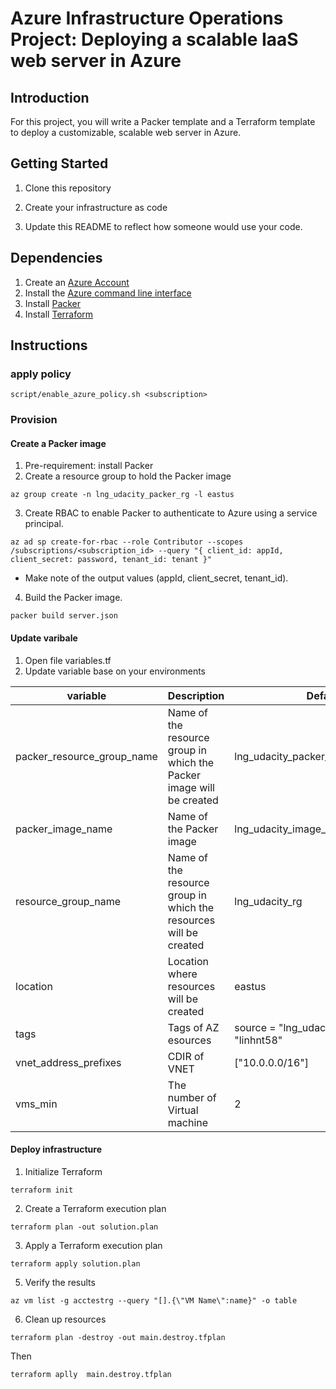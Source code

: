 # Azure Infrastructure Operations Project: Deploying a scalable IaaS web server in Azure

## Introduction
For this project, you will write a Packer template and a Terraform template to deploy a customizable, scalable web server in Azure.

## Getting Started
1. Clone this repository

2. Create your infrastructure as code

3. Update this README to reflect how someone would use your code.

## Dependencies
1. Create an [Azure Account](https://portal.azure.com) 
2. Install the [Azure command line interface](https://docs.microsoft.com/en-us/cli/azure/install-azure-cli?view=azure-cli-latest)
3. Install [Packer](https://www.packer.io/downloads)
4. Install [Terraform](https://www.terraform.io/downloads.html)

## Instructions
### apply policy

```
script/enable_azure_policy.sh <subscription>
```

### Provision

#### Create a Packer image

1. Pre-requirement: install Packer
2. Create a resource group to hold the Packer image
```shell
az group create -n lng_udacity_packer_rg -l eastus
```
3. Create RBAC to enable Packer to authenticate to Azure using a service principal.
```shell
az ad sp create-for-rbac --role Contributor --scopes /subscriptions/<subscription_id> --query "{ client_id: appId, client_secret: password, tenant_id: tenant }"

```
- Make note of the output values (appId, client_secret, tenant_id).
4. Build the Packer image.

```shell
packer build server.json
```

#### Update varibale
1. Open file variables.tf
2. Update variable base on your environments

| variable  |  Description |  Default | Notes  |   |
|---|---|---|---|---|
| packer_resource_group_name  | Name of the resource group in which the Packer image will be created | lng_udacity_packer_rg  |   |   |
| packer_image_name  | Name of the Packer image  | lng_udacity_image_ubuntu_18.04_LTS  |   |   |
| resource_group_name  | Name of the resource group in which the resources will be created  | lng_udacity_rg  |   |   |
| location  | Location where resources will be created  | eastus  |   |   |
| tags  | Tags of AZ esources  |  source = "lng_udacity", deployby = "linhnt58"  |   |   |
| vnet_address_prefixes  | CDIR of VNET  |  ["10.0.0.0/16"] |   |   |
|  vms_min | The  number of Virtual machine   |  2 |   |   |

#### Deploy infrastructure

1. Initialize Terraform
```shell
terraform init
```
2. Create a Terraform execution plan
```shell
terraform plan -out solution.plan
```
3. Apply a Terraform execution plan
```shell
terraform apply solution.plan
```
5. Verify the results
```shell
az vm list -g acctestrg --query "[].{\"VM Name\":name}" -o table
```
6. Clean up resources
```shell
terraform plan -destroy -out main.destroy.tfplan
```
Then

```shell
terraform aplly  main.destroy.tfplan
```